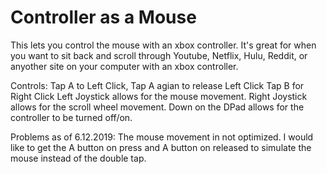 # Controller as a Mouse
This lets you control the mouse with an xbox controller. It's great for when you want to sit back and scroll through Youtube,
Netflix, Hulu, Reddit, or anyother site on your computer with an xbox controller. 

Controls: 
Tap A to Left Click, Tap A agian to release Left Click
Tap B for Right Click
Left Joystick allows for the mouse movement.
Right Joystick allows for the scroll wheel movement.
Down on the DPad allows for the controller to be turned off/on.

Problems as of 6.12.2019: 
The mouse movement in not optimized.
I would like to get the A button on press and A button on released to simulate the mouse instead of the double tap.
